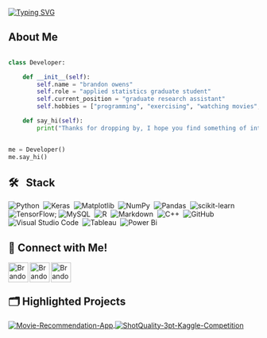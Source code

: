[![Typing SVG](https://readme-typing-svg.demolab.com?font=Fira+Code&weight=900&size=24&duration=5000&pause=1000&color=F79A2E&width=435&lines=Hi%2C+I'm+Brandon+👋)](https://git.io/typing-svg)

## About Me
```python

class Developer:

    def __init__(self):
        self.name = "brandon owens"
        self.role = "applied statistics graduate student"
        self.current_position = "graduate research assistant"
        self.hobbies = ["programming", "exercising", "watching movies", "building sports models", "reading"]

    def say_hi(self):
        print("Thanks for dropping by, I hope you find something of interest.")


me = Developer()
me.say_hi()
```

## 🛠 &nbsp; Stack

![Python](https://img.shields.io/badge/python-3670A0?style=for-the-badge&logo=python&logoColor=ffdd54)&nbsp;
![Keras](https://img.shields.io/badge/Keras-%23D00000.svg?style=for-the-badge&logo=Keras&logoColor=white)&nbsp;
![Matplotlib](https://img.shields.io/badge/Matplotlib-%23ffffff.svg?style=for-the-badge&logo=Matplotlib&logoColor=black)&nbsp;
![NumPy](https://img.shields.io/badge/numpy-%23013243.svg?style=for-the-badge&logo=numpy&logoColor=white)&nbsp;
![Pandas](https://img.shields.io/badge/pandas-%23150458.svg?style=for-the-badge&logo=pandas&logoColor=white)&nbsp;
![scikit-learn](https://img.shields.io/badge/scikit--learn-%23F7931E.svg?style=for-the-badge&logo=scikit-learn&logoColor=white)&nbsp;
![TensorFlow](https://img.shields.io/badge/TensorFlow-%23FF6F00.svg?style=for-the-badge&logo=TensorFlow&logoColor=white);
![MySQL](https://img.shields.io/badge/mysql-4479A1.svg?style=for-the-badge&logo=mysql&logoColor=white)&nbsp;
![R](https://img.shields.io/badge/r-%23276DC3.svg?style=for-the-badge&logo=r&logoColor=white)&nbsp;
![Markdown](https://img.shields.io/badge/markdown-%23000000.svg?style=for-the-badge&logo=markdown&logoColor=white)&nbsp;
![C++](https://img.shields.io/badge/c++-%2300599C.svg?style=for-the-badge&logo=c%2B%2B&logoColor=white)&nbsp;
![GitHub](https://img.shields.io/badge/github-%23121011.svg?style=for-the-badge&logo=github&logoColor=white)&nbsp;
![Visual Studio Code](https://img.shields.io/badge/Visual%20Studio%20Code-0078d7.svg?style=for-the-badge&logo=visual-studio-code&logoColor=white)&nbsp;
![Tableau](https://img.shields.io/badge/Tableau-E97627?style=for-the-badge&logo=Tableau&logoColor=white)&nbsp;
![Power Bi](https://img.shields.io/badge/power_bi-F2C811?style=for-the-badge&logo=powerbi&logoColor=black)


## 📲 Connect with Me!
<a href="https://linkedin.com/in/brandonowens24">
  <img align="left" alt="Brandon Owens - LinkedIn" width="40px" src="https://github.com/arturssmirnovs/arturssmirnovs/blob/master/in.png"/>
</a>
<a href="https://instagram.com/brandonowens0">
  <img align="left" alt="Brandon Owens - Instagram" width="40px" src="https://github.com/arturssmirnovs/arturssmirnovs/blob/master/ig.png"/>
</a>
<a href="https://github.com/brandonowens24">
  <img align="left" alt="Brandon Owens - GitHub" width="40px" src="https://github.com/arturssmirnovs/arturssmirnovs/blob/master/git.png"/>
</a>

<br/><br/>

## 🗂️ Highlighted Projects

<a href="https://github.com/brandonowens24/Movie-Recommendation-App">
  <img align="center" src="https://github-readme-stats.vercel.app/api/pin/?username=brandonowens24&repo=Movie-Recommendation-App&show_icons=true&line_height=40&title_color=6aa6f8&text_color=8a919a&icon_color=6aa6f8&bg_color=22272e" alt="Movie-Recommendation-App" />
</a>

<a href="https://github.com/brandonowens24/ShotQuality-3pt-Kaggle-Competition">
  <img align="center" src="https://github-readme-stats.vercel.app/api/pin/?username=brandonowens24&repo=ShotQuality-3pt-Kaggle-Competition&show_icons=true&line_height=40&title_color=6aa6f8&text_color=8a919a&icon_color=6aa6f8&bg_color=22272e" alt="ShotQuality-3pt-Kaggle-Competition" />
</a>
